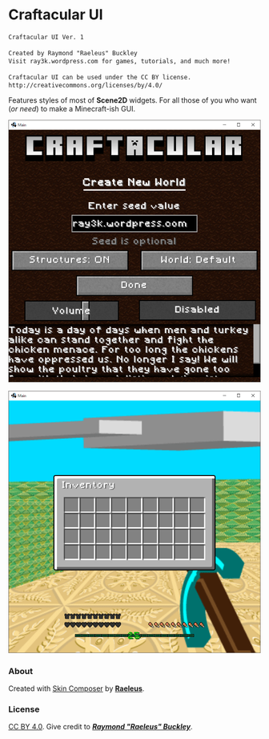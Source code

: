 # Craftacular UI

```
Craftacular UI Ver. 1

Created by Raymond "Raeleus" Buckley
Visit ray3k.wordpress.com for games, tutorials, and much more!

Craftacular UI can be used under the CC BY license.
http://creativecommons.org/licenses/by/4.0/
```

Features styles of most of **Scene2D** widgets. For all those of you who want (*or need*) to make a Minecraft-ish GUI.

![Craftacular](preview.png)

![Craftacular](preview.gif)

### About

Created with [Skin Composer](https://github.com/raeleus/skin-composer) by [**Raeleus**](https://ray3k.wordpress.com/craftacular-ui-skin-for-libgdx/).

### License
[CC BY 4.0](http://creativecommons.org/licenses/by/4.0/). Give credit to [***Raymond "Raeleus" Buckley***](https://ray3k.wordpress.com/software/skin-composer-for-libgdx/).
